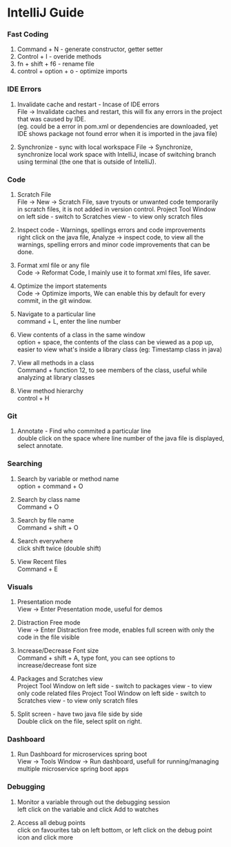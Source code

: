 # IntelliJ Guide

### Fast Coding

1. Command + N - generate constructor, getter setter    
2. Control + I - overide methods
3. fn + shift + f6 - rename file
4. control + option + o - optimize imports

### IDE Errors

1. Invalidate cache and restart - Incase of IDE errors  
File -> Invalidate caches and restart, this will fix any errors in the project that was caused by IDE.  
(eg. could be a error in pom.xml or dependencies are downloaded, yet IDE shows package not found error when it is imported in the java file)

2. Synchronize - sync with local workspace
File -> Synchronize, synchronize local work space with IntelliJ, incase of switching branch using terminal (the one that is outside of IntelliJ).


### Code

1. Scratch File  
File -> New -> Scratch File, save tryouts or unwanted code temporarily in scratch files, it is not added in version control.
Project Tool Window on left side - switch to Scratches view - to view only scratch files

2. Inspect code - Warnings, spellings errors and code improvements  
right click on the java file, Analyze -> inspect code, to view all the warnings, spelling errors and minor code improvements that can be done.

3. Format xml file or any file  
Code -> Reformat Code, I mainly use it to format xml files, life saver.

4. Optimize the import statements  
Code -> Optimize imports, We can enable this by default for every commit, in the git window. 

5. Navigate to a particular line  
command + L, enter the line number

6. View contents of a class in the same window  
option + space, the contents of the class can be viewed as a pop up, easier to view what's inside a library class (eg: Timestamp class in java)

7. View all methods in a class  
Command + function 12, to see members of the class, useful while analyzing at library classes

8. View method hierarchy  
control + H


### Git

1. Annotate - Find who commited a particular line  
double click on the space where line number of the java file is displayed, select annotate.


### Searching

1. Search by variable or method name  
option + command + O

2. Search by class name  
Command + O

3. Search by file name  
Command + shift + O

4. Search everywhere  
click shift twice (double shift)

5. View Recent files  
Command + E


### Visuals

1. Presentation mode    
View -> Enter Presentation mode, useful for demos

2. Distraction Free mode     
View -> Enter Distraction free mode, enables full screen with only the code in the file visible

3. Increase/Decrease Font size    
Command + shift + A, type font, you can see options to increase/decrease font size

4. Packages and Scratches view  
Project Tool Window on left side - switch to packages view - to view only code related files
Project Tool Window on left side - switch to Scratches view - to view only scratch files

5. Split screen - have two java file side by side   
Double click on the file, select split on right.


### Dashboard

1. Run Dashboard for microservices spring boot  
View -> Tools Window -> Run dashboard, usefull for running/managing multiple microservice spring boot apps


### Debugging

1. Monitor a variable through out the debugging session  
left click on the variable and click Add to watches

2. Access all debug points  
click on favourites tab on left bottom, or left click on the debug point icon and click more 
